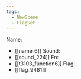 ```yaml
---
tags:
  - NewScene
  - FlagSet
---
```

Name:
- [[name_6]]
Sound:
- [[sound_224]]
Fn:
- [[t3103_function6]]
Flag:
- [[flag_9481]]
